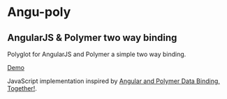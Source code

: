 Angu-poly
=========

AngularJS & Polymer two way binding
-----------------------------------

Polyglot for AngularJS and Polymer a simple two way binding.

[Demo](http://plnkr.co/Wb31bj)

JavaScript implementation inspired by [Angular and Polymer Data Binding, Together!](http://blog.sethladd.com/2014/02/angular-and-polymer-data-binding.html).